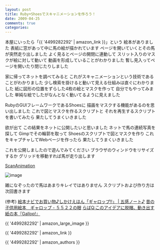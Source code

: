 ```yaml
---
layout: post
title: Ruby+Shoesでスキャニメーションを作ろう！
date: 2009-04-25
comments: true
categories:
---
```



本屋にいったら「{{ '4499282292' | amazon_link }}」という
絵本がありました
表紙に窓があって中に馬の絵が描かれています
ページを開いていくとその馬が突然走り出しました
よく見るとページの開閉に連動して
スリット入りのマスクが絵に対して動いて
動画を形成していることがわかりました
暫し見入ってページを開いたり閉じたりしました

家に帰ってネットを調べてみると
これがスキャニメーションという技術であることがわかりました
少し検索を掛けると動いて見える仕組みは直ぐにわかりました
紙に図形の位置をずらした4枚の絵とマスクを作って
自分でもやってみました
単純な絵でしたがなんとなく動いてるように見えました

RubyのGUIフレームワークであるShoesに
描画をマスクする機能があるのを思い出しました
これで図とマスクを作るスクリプトと
それを再生するスクリプトを書いてみたら
果たしてうまくいきました

欲が出て
この結果をネットに公開したいと思いました
ネットで馬の連続写真を探して
Gimpでその輪郭を取って
Shoesのスクリプトで図とマスクを作り
これをキャプチャしてWebページを作ったら
果たしてうまくいきました

これを公開しましたので遊んでみてください
ブラウザのウィンドウをリサイズするか
グリッドを移動すれば馬が走り出します

[ScanAnimation](http://scanimation.herokuapp.com/ 'ScanAnimation')

![image](http://img.f.hatena.ne.jp/images/fotolife/k/keyesberry/20090425/20090425152212.png)


雑になぞったので馬はあまりキレイではありません
スクリプトおよび作り方は次回書きます

(参考)
[絵本ナビでお買い物♪しかけえほん「ギャロップ!!」 | 五感ノート♪](http://gokan-note.jugem.jp/?eid=750)
[昔の子供用絵本　ギャロップ - ５５２２の眼](http://blog.goo.ne.jp/5522eyes/e/e5ef5edfeca340b38fbf4489486c9bc7)
[らばQ:このアイデアに脱帽、動き出す紙の本『Gallop!』](http://labaq.com/archives/51062608.html)

{{ '4499282292' | amazon_large_image }}

{{ '4499282292' | amazon_link }}

{{ '4499282292' | amazon_authors }}
